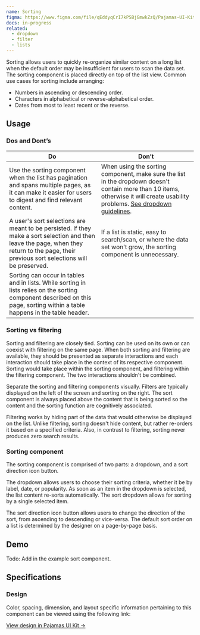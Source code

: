 ```yaml
---
name: Sorting
figma: https://www.figma.com/file/qEddyqCrI7kPSBjGmwkZzQ/Pajamas-UI-Kit?node-id=2956%3A3038
docs: in-progress
related:
  - dropdown
  - filter
  - lists
---
```


Sorting allows users to quickly re-organize similar content on a long list when the default order may be insufficient for users to scan the data set. The sorting component is placed directly on top of the list view. Common use cases for sorting include arranging:

- Numbers in ascending or descending order.
- Characters in alphabetical or reverse-alphabetical order.
- Dates from most to least recent or the reverse.

## Usage

### Dos and Dont’s

| Do | Don’t |
| --- | --- |
| Use the sorting component when the list has pagination and spans multiple pages, as it can make it easier for users to digest and find relevant content. | When using the sorting component, make sure the list in the dropdown doesn't contain more than 10 items, otherwise it will create usability problems. [See dropdown guidelines](/components/dropdown). |
| A user's sort selections are meant to be persisted. If they make a sort selection and then leave the page, when they return to the page, their previous sort selections will be preserved. | If a list is static, easy to search/scan, or where the data set won't grow, the sorting component is unnecessary. |
| Sorting can occur in tables and in lists. While sorting in lists relies on the sorting component described on this page, sorting within a table happens in the table header. |   |

### Sorting vs filtering

Sorting and filtering are closely tied. Sorting can be used on its own or can coexist with filtering on the same page. When both sorting and filtering are available, they should be presented as separate interactions and each interaction should take place in the context of its respective component. Sorting would take place within the sorting component, and filtering within the filtering component. The two interactions shouldn't be combined.

Separate the sorting and filtering components visually. Filters are typically displayed on the left of the screen and sorting on the right. The sort component is always placed above the content that is being sorted so the content and the sorting function are cognitively associated. 

Filtering works by hiding part of the data that would otherwise be displayed on the list. Unlike filtering, sorting doesn't hide content, but rather re-orders it based on a specified criteria. Also, in contrast to filtering, sorting never produces zero search results.

### Sorting component

The sorting component is comprised of two parts: a dropdown, and a sort direction icon button.

The dropdown allows users to choose their sorting criteria, whether it be by label, date, or popularity. As soon as an item in the dropdown is selected, the list content re-sorts automatically. The sort dropdown allows for sorting by a single selected item.

The sort direction icon button allows users to change the direction of the sort, from ascending to descending or vice-versa. The default sort order on a list is determined by the designer on a page-by-page basis.

## Demo

Todo: Add in the example sort component.

## Specifications

### Design

Color, spacing, dimension, and layout specific information pertaining to this component can be viewed using the following link:

[View design in Pajamas UI Kit →](https://www.figma.com/file/qEddyqCrI7kPSBjGmwkZzQ/Pajamas-UI-Kit?node-id=2956%3A3038)
